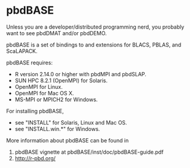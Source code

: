 # pbdBASE 

Unless you are a developer/distributed programming nerd, you probably
want to see pbdDMAT and/or pbdDEMO.

pbdBASE is a set of bindings to and extensions for BLACS, PBLAS, and
ScaLAPACK.

pbdBASE requires:
* R version 2.14.0 or higher with pbdMPI and pbdSLAP.
* SUN HPC 8.2.1 (OpenMPI) for Solaris.
* OpenMPI for Linux.
* OpenMPI for Mac OS X.
* MS-MPI or MPICH2 for Windows.

For installing pbdBASE, 
* see "INSTALL" for Solaris, Linux and Mac OS.
* see "INSTALL.win.*" for Windows.

More information about pbdBASE can be found in
1. pbdBASE vignette at pbdBASE/inst/doc/pbdBASE-guide.pdf
2. http://r-pbd.org/
